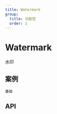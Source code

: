 ```yaml
---
title: Watermark
group:
  title: 功能性
  order: 1
---
```


# Watermark

水印

## 案例

<code src="./demo/index.tsx" >基础</code>

## API

<API id="Watermark"><API>
